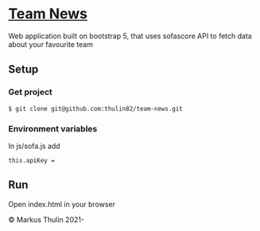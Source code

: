 # [Team News](https://github.com/thulin82/team-news)

Web application built on bootstrap 5, that uses sofascore API to fetch data about your favourite team

## Setup

### Get project

```
$ git clone git@github.com:thulin82/team-news.git
```

### Environment variables
In js/sofa.js add
```
this.apiKey = 
```

## Run
Open index.html in your browser

© Markus Thulin 2021-